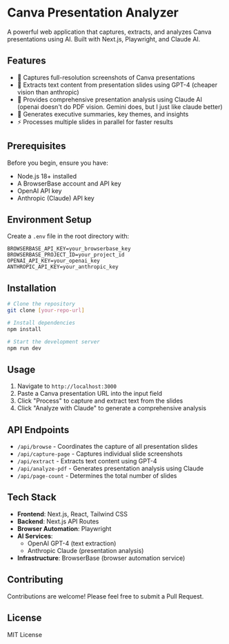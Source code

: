 # Canva Presentation Analyzer

A powerful web application that captures, extracts, and analyzes Canva presentations using AI. Built with Next.js, Playwright, and Claude AI.

## Features

- 📸 Captures full-resolution screenshots of Canva presentations
- 📝 Extracts text content from presentation slides using GPT-4 (cheaper vision than anthropic)
- 🤖 Provides comprehensive presentation analysis using Claude AI (openai doesn't do PDF vision. Gemini does, but I just like claude better)
- 🎯 Generates executive summaries, key themes, and insights
- ⚡ Processes multiple slides in parallel for faster results

## Prerequisites

Before you begin, ensure you have:

- Node.js 18+ installed
- A BrowserBase account and API key
- OpenAI API key
- Anthropic (Claude) API key

## Environment Setup

Create a `.env` file in the root directory with:

```env
BROWSERBASE_API_KEY=your_browserbase_key
BROWSERBASE_PROJECT_ID=your_project_id
OPENAI_API_KEY=your_openai_key
ANTHROPIC_API_KEY=your_anthropic_key
```

## Installation

```bash
# Clone the repository
git clone [your-repo-url]

# Install dependencies
npm install

# Start the development server
npm run dev
```

## Usage

1. Navigate to `http://localhost:3000`
2. Paste a Canva presentation URL into the input field
3. Click "Process" to capture and extract text from the slides
4. Click "Analyze with Claude" to generate a comprehensive analysis

## API Endpoints

- `/api/browse` - Coordinates the capture of all presentation slides
- `/api/capture-page` - Captures individual slide screenshots
- `/api/extract` - Extracts text content using GPT-4
- `/api/analyze-pdf` - Generates presentation analysis using Claude
- `/api/page-count` - Determines the total number of slides

## Tech Stack

- **Frontend**: Next.js, React, Tailwind CSS
- **Backend**: Next.js API Routes
- **Browser Automation**: Playwright
- **AI Services**: 
  - OpenAI GPT-4 (text extraction)
  - Anthropic Claude (presentation analysis)
- **Infrastructure**: BrowserBase (browser automation service)

## Contributing

Contributions are welcome! Please feel free to submit a Pull Request.

## License

MIT License
